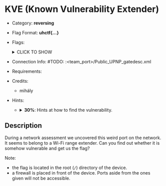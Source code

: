 # KVE (Known Vulnerability Extender)
* Category: **reversing**

* Flag Format: **uhctf{...}**

* Flags: <details><summary>CLICK TO SHOW</summary><ul><ul>
<li>static: <code>uhctf{ez-bo-cve-ftw-c6e2ff}</code></li>
</ul></ul></details>

* Connection Info: \#TODO: <ip>:<team_port>/Public_UPNP_gatedesc.xml

* Requirements:

* Credits:
    * mihály

* Hints: <ul><ul>
<li><details>
    <summary><strong>30%</strong>: Hints at how to find the vulnerability.</summary>
    This device does not seem to be using the latest firmware version.
</details></li>
</ul></ul>

## Description
During a network assessment we uncovered this weird port on the network. It seems to belong to a Wi-Fi range extender. Can you find out whether it is somehow vulnerable and get us the flag?

Note:
- the flag is located in the root (`/`) directory of the device.
- a firewall is placed in front of the device. Ports aside from the ones given will not be accessible.